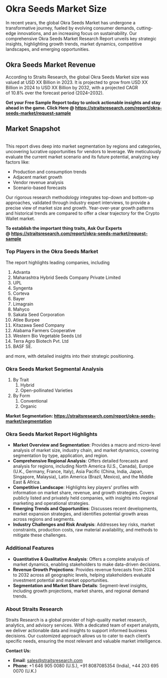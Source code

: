 <p>&nbsp;</p>
<h1>Okra Seeds Market Size</h1>
<p>In recent years, the global&nbsp;Okra Seeds Market&nbsp;has undergone a transformative journey, fueled by evolving consumer demands, cutting-edge innovations, and an increasing focus on sustainability. Our comprehensive&nbsp;Okra Seeds Market Research Report unveils key strategic insights, highlighting growth trends, market dynamics, competitive landscapes, and emerging opportunities.</p>
<h2>Okra Seeds Market Revenue</h2>
<p>According to&nbsp;Straits Research, the global Okra Seeds Market size was valued at&nbsp;USD XX Billion&nbsp;in&nbsp;2023. It is projected&nbsp;to grow from&nbsp;USD XX Billion&nbsp;in&nbsp;2024&nbsp;to&nbsp;USD XX Billion&nbsp;by&nbsp;2032, with a projected CAGR of&nbsp;10.8%&nbsp;over the forecast period (2024&ndash;2032).</p>
<p><strong>Get your Free Sample Report today to unlock actionable insights and stay ahead in the game. Click Here @&nbsp;<a href="https://straitsresearch.com/report/okra-seeds-market/request-sample">https://straitsresearch.com/report/okra-seeds-market/request-sample</a></strong></p>
<h2>Market Snapshot</h2>
<p><br />This report dives deep into market segmentation by regions and categories, uncovering lucrative opportunities for vendors to leverage. We meticulously evaluate the current market scenario and its future potential, analyzing key factors like:</p>
<ul>
<li>Production and consumption trends</li>
<li>Adjacent market growth</li>
<li>Vendor revenue analysis</li>
<li>Scenario-based forecasts</li>
</ul>
<p>Our rigorous research methodology integrates top-down and bottom-up approaches, validated through industry expert interviews, to provide a precise view of market size and growth. Year-over-year growth patterns and historical trends are compared to offer a clear trajectory for the Crypto Wallet market.</p>
<p><strong>To establish the important thing traits, Ask Our Experts @&nbsp;<a href="https://straitsresearch.com/report/okra-seeds-market/request-sample">https://straitsresearch.com/report/okra-seeds-market/request-sample</a></strong></p>
<h3>Top Players in the&nbsp;Okra Seeds Market&nbsp;</h3>
<p>The report highlights leading companies, including&nbsp;</p>
<ol>
<li>Advanta</li>
<li>Maharashtra Hybrid Seeds Company Private Limited</li>
<li>UPL</li>
<li>Syngenta</li>
<li>Corteva</li>
<li>Bayer</li>
<li>Limagrain</li>
<li>Mahyco</li>
<li>Sakata Seed Corporation</li>
<li>Atlee Burpee</li>
<li>Kitazawa Seed Company</li>
<li>Alabama Farmers Cooperative</li>
<li>Western Bio Vegetable Seeds Ltd</li>
<li>Terra Agro Biotech Pvt. Ltd</li>
<li>BASF SE.</li>
</ol>
<p>and more, with detailed insights into their strategic positioning.</p>
<h3>Okra Seeds Market Segmental Analysis</h3>
<ol>
<li>By Trait
<ol>
<li>Hybrid</li>
<li>Open-pollinated Varieties</li>
</ol>
</li>
<li>By Form
<ol>
<li>Conventional</li>
<li>Organic</li>
</ol>
</li>
</ol>
<p><strong>Market Segmentation:&nbsp;<a href="https://straitsresearch.com/report/okra-seeds-market/segmentation">https://straitsresearch.com/report/okra-seeds-market/segmentation</a></strong></p>
<h3>Okra Seeds Market Report Highlights</h3>
<ul>
<li><strong>Market Overview and Segmentation</strong>: Provides a macro and micro-level analysis of market size, industry chain, and market dynamics, covering segmentation by type, application, and region.</li>
<li><strong>Comprehensive Regional Analysis</strong>: Offers detailed forecasts and analysis for regions, including North America (U.S., Canada), Europe (U.K., Germany, France, Italy), Asia Pacific (China, India, Japan, Singapore, Malaysia), Latin America (Brazil, Mexico), and the Middle East &amp; Africa.</li>
<li><strong>Competitive Landscape</strong>: Highlights key players' profiles with information on market share, revenue, and growth strategies. Covers publicly listed and privately held companies, with insights into regional marketing and operational strategies.</li>
<li><strong>Emerging Trends and Opportunities</strong>: Discusses recent developments, market expansion strategies, and identifies potential growth areas across regions and segments.</li>
<li><strong>Industry Challenges and Risk Analysis</strong>: Addresses key risks, market constraints, production costs, raw material availability, and methods to mitigate these challenges.</li>
</ul>
<h3>Additional Features</h3>
<ul>
<li><strong>Quantitative &amp; Qualitative Analysis</strong>: Offers a complete analysis of market dynamics, enabling stakeholders to make data-driven decisions.</li>
<li><strong>Revenue Growth Projections</strong>: Provides revenue forecasts from&nbsp;2024 to&nbsp;2032 across all geographic levels, helping stakeholders evaluate investment potential and market opportunities.</li>
<li><strong>Segmentation and Market Share Details</strong>: Segment-level insights, including growth projections, market shares, and regional demand trends.</li>
</ul>
<h3>About Straits Research</h3>
<p>Straits Research is a global provider of high-quality market research, analytics, and advisory services. With a dedicated team of expert analysts, we deliver actionable data and insights to support informed business decisions. Our customized approach allows us to cater to each client&rsquo;s specific needs, ensuring the most relevant and valuable market intelligence.</p>
<p><strong>Contact Us:</strong></p>
<ul>
<li><strong>Email</strong>: <a href="mailto:sales@straitsresearch.com">sales@straitsresearch.com</a></li>
<li><strong>Phone</strong>: +1 646 905 0080 (U.S.), +91 8087085354 (India), +44 203 695 0070 (U.K.)</li>
</ul>
<p>&nbsp;</p>
